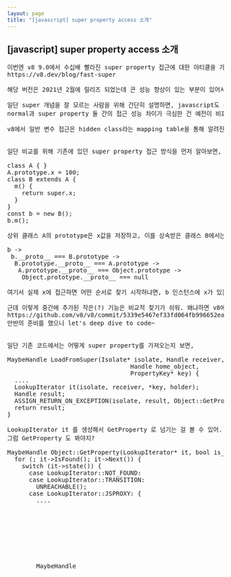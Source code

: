 ```yaml
---
layout: page
title: "[javascript] super property access 소개"
---
```


## [javascript] super property access 소개
  
<pre>
이번엔 v8 9.0에서 수십배 빨라진 super property 접근에 대한 아티클을 가볍게 소개하고 안에 구조도 한 번 구경할거야.
https://v8.dev/blog/fast-super

해당 버전은 2021년 2월에 릴리즈 되었는데 큰 성능 향상이 있는 부분이 있어서 가져와봤어.

일단 super 개념을 잘 모르는 사람을 위해 간단히 설명하면, javascript도 상속 구조를 가지고 있어. c++처럼 완벽히 구현된 건 아니고 prototype을 활용해 우회적으로 구현되어 있는거지.
normal과 super property 둘 간의 접근 성능 차이가 극심한 건 예전이 비효율적인 것도 있는데 다들 상속 구조 상 어쩔 수 없는 부분이라고 여기고 눈감고 있던 부분을 이번에 수정한 것 같아. 예전엔 상속 거의 안 썼으니까 저 비용이 크지 않았는데 javascript로 크고 복잡한 구조들(react 같은거?)을 만들면서 super property에 대한 접근 비용이 점점 커져서 개선의 필요성이 더 커졌겠지.

v8에서 일반 변수 접근은 hidden class라는 mapping table을 통해 알려진 property의 offset으로 직접 접근이 가능한데 여러 번 실행되는 함수 정보가 inline cache로 구성되어 더 빨라지게 돼. super property는 runtime에만 접근하던 부분을 이번에 바꾼거지. 어쨌든 매번 부모를 계속 타고 올라가는 행동이 마음에 들진 않으니까.


일단 비교를 위해 기존에 있던 super property 접근 방식을 먼저 알아보면,

class A { }
A.prototype.x = 100;
class B extends A {
  m() {
    return super.x;
  }
}
const b = new B();
b.m();

상위 클래스 A의 prototype은 x값을 저장하고, 이를 상속받은 클래스 B에서는 m함수로 super property인 x를 접근하게 돼. 프로토타입 체인은 아래처럼 생성될거고.

b ->
 b.__proto__ === B.prototype ->
  B.prototype.__proto__ === A.prototype ->
   A.prototype.__proto__ === Object.prototype ->
    Object.prototype.__proto__ === null

여기서 실제 x에 접근하면 어떤 순서로 찾기 시작하냐면, b 인스턴스에 x가 있는지 확인하고, 없으면 부모 클래스로 가서 확인하는 작업을 계속 반복해. 만약 가지고 있지 않은 property에 접근하면 하위부터 올라가며 부모 클래스를 탐색하다가 최상위 클래스가 null일 때에야 비로소 '없다'를 알아낼 수 있어. 실제 코드에서 x에 직접 접근한다면 이렇게 될거고. b.__proto__.__proto__.x

근데 이렇게 중간에 추가된 작은(?) 기능은 비교적 찾기가 쉬워. 왜냐하면 v8에서 커밋 리스트 찾아보면 되거든. 아래 커밋이 실제로 구현부의 initial 커밋인데 이정도만 있어도 연결고리 찾을 키워드가 있으니 분석이 훨씬 쉬워져.
https://github.com/v8/v8/commit/5339e5467ef33fd064fb996652ea01f876432edd
만반의 준비를 했으니 let's deep dive to code~


일단 기존 코드에서는 어떻게 super property를 가져오는지 보면, 

MaybeHandle<Object> LoadFromSuper(Isolate* isolate, Handle<Object> receiver,
                                  Handle<JSObject> home_object,
                                  PropertyKey* key) {
  ....
  LookupIterator it(isolate, receiver, *key, holder);
  Handle<Object> result;
  ASSIGN_RETURN_ON_EXCEPTION(isolate, result, Object::GetProperty(&it), Object);
  return result;
}

LookupIterator it 를 생성해서 GetProperty 로 넘기는 걸 볼 수 있어. 
그럼 GetProperty 도 봐야지?

MaybeHandle<Object> Object::GetProperty(LookupIterator* it, bool is_global_reference) {
  for (; it->IsFound(); it->Next()) {
    switch (it->state()) {
      case LookupIterator::NOT_FOUND:
      case LookupIterator::TRANSITION:
        UNREACHABLE();
      case LookupIterator::JSPROXY: {
        ....
        MaybeHandle<Object> result =
            JSProxy::GetProperty(it->isolate(), it->GetHolder<JSProxy>(),
                                 it->GetName(), receiver, &was_found);
        ....


이터레이터를 돌면서 해당 key가 있는지 보는데 저 LookupIterator Next 함수 구현부인 NextHolder 함수까지 쭉 따라가면 이렇게 다음 prototype이 있는지 보는 함수가 나와. 

JSReceiver LookupIterator::NextHolder(Map map) {
  DisallowGarbageCollection no_gc;
  if (map.prototype(isolate_) == ReadOnlyRoots(isolate_).null_value()) {
    return JSReceiver();
  }
  if (!check_prototype_chain() && !map.IsJSGlobalProxyMap()) {
    return JSReceiver();
  }
  return JSReceiver::cast(map.prototype(isolate_));
}

prototype이  없으면 빈 JSReceiver를 보내는거 보이지? 여기까지가 예전 super property를 찾던 여정인데 이렇게 runtime 함수로 만들어놓으니 성능이 잘 안나와서 기존 normal property 접근 방식을 일반화시켜서 여기에도 적용한거지.

근데 구글 형들 커밋에서 좀 놀란게 링크된 설계 문서를 따라가보니, 이게 왜 지금 문제고 이걸 어떻게 수정하면 좋을 것 같고 너네 생각은 어쩌니 저쩌니 하면서 이 문제의 구현을 어떻게 해야할 지 설계도부터 pseudo 코드랑 그에 따른 확인할 부분, 성능 테스트, 그리고 대안 세네 개를 20페이지 짜리 문서로 정리했더라고. 이걸 public으로 공개한 것도 대단하고, faang급은 이렇게 하나 싶기도 하고.. 뭐 그렇네. 링크는 남겨둘테니 구경이나 슬쩍 해봐.
https://docs.google.com/document/d/1b_wgtExmJDLb8206jpJol-g4vJAxPs1XjEx95hwRboI/edit#heading=h.kurmjqj8jfgd

어쨌든 부러움은 뒤로 한 채, 이제 구현을 어떻게 바꿨는지 봐야겠지? 설계 문서대로 기존 normal property를 읽어오는 부분의 일반화로 super property도 읽어올 수 있게 했어. 일단 AccessorAssembler에 추가된 함수를 보면,

void AccessorAssembler::LoadSuperIC(const LoadICParameters* p) {
  ....
  // The lookup start object cannot be a SMI, since it's the home object's
  // prototype, and it's not possible to set SMIs as prototypes.
  TNode<Map> lookup_start_object_map =
      LoadReceiverMap(p->lookup_start_object());
  GotoIf(IsDeprecatedMap(lookup_start_object_map), &miss);
  TNode<MaybeObject> feedback =
      TryMonomorphicCase(p->slot(), CAST(p->vector()), lookup_start_object_map,
                         &if_handler, &var_handler, &try_polymorphic);

클래스 이름이 Accessor인걸 보면 알다시피 어딘가 접근하는 구현을 모아놓은 클래스라는걸 짐작할 수 있어. 여기서 중요한 부분은 lookup_start_object_map 생성부인데 함수는 아래처럼 되어있어.

TNode<Map> CodeStubAssembler::LoadReceiverMap(TNode<Object> receiver) {
  return Select<Map>(
      TaggedIsSmi(receiver), [=] { return HeapNumberMapConstant(); },
      [=] { return LoadMap(UncheckedCast<HeapObject>(receiver)); });
}

저기 Select 함수는 차례대로 condition, true_body, false_body로 이뤄져있는데 풀어보면 지금 receiver가 small integer 값이면 number map으로, 아니면 LoadMap으로 가라는 뜻이야. 여기서 우린 숫자키를 넘기진 않을테니 LoadMap 함수로 빠지는데 타고타고 들어가면 최종 leap함수는 이렇게 생긴 raw_assembler에 포함된 함수를 호출하게 돼.

Node* CodeAssembler::LoadFromObject(MachineType type, TNode<Object> object, TNode<IntPtrT> offset) {
  return raw_assembler()->LoadFromObject(type, object, offset);
}

AccessorAssembler 에서만 새로 추가하고 여긴 이미 다 있던 함수들이야. 그래서 그 설계 문서에 일반화만 시키면 된다고 한 듯. 호출부도 어느 정도 구경해보고 싶었는데 이쪽은 하루를 분석했는데도 스스로 명확하게 이해되진 않아서 넘어갔어. 며칠 사이에 전반적인 구조까지 보는건 어렵네. 

끝내기 전에 잡설 하나하면, 이렇게 고도화된 프로젝트의 분석이 참 힘든게 추상화 레벨이 높아서도 있지만 온갖 define문으로 함수의 생성, 정의를 하기 때문이야. 

예를 들면 VisitGetNamedPropertyFromSuper 함수는 kGetNamedPropertyFromSuper enum값과 매칭되어 호출하는데 그거 엮어진 부분이 도저히 검색으로 안나오는거야. 검색 범위를 계속 늘이다가 결국 찾아냈는데 이런 식으로 정의되어 있어.

#define BYTECODE_CASE(name, ...)       \
  case interpreter::Bytecode::k##name: \
    Visit##name();                     \
    break;
      BYTECODE_LIST(BYTECODE_CASE)
#undef BYTECODE_CASE

name에 들어가는 값을 기준으로 k+name값과 Visit+name을 연결해주더라고. 그럼 저 name을 리스트로 어딘가 보내주겠지? 그건 BYTECODE_LIST define문을 보면 되는데 그 안에서 호출하는 define문까지 같이 볼게.

#define BYTECODE_LIST(V)                                             \
  BYTECODE_LIST_WITH_UNIQUE_HANDLERS(V)                              \
  SHORT_STAR_BYTECODE_LIST(V)

#define BYTECODE_LIST_WITH_UNIQUE_HANDLERS(V)                                  \
  V(GetNamedPropertyFromSuper, ImplicitRegisterUse::kReadWriteAccumulator,     \
    OperandType::kReg, OperandType::kIdx, OperandType::kIdx)                   \
  ... (이런게 수십개)

저기 우리가 찾던 GetNamedPropertyFromSuper가 드디어 보여. V로 감싸져 있는데 그 V는 우리가 아까 BYTECODE_CASE에서 넘긴게 enum->함수 호출부를 만들어주는 녀석이었지? 그래서 수십개 호출부가 전처리기로 생성되는 방식이야.
이러니 검색을 아무리 해도 호출부를 찾기도 힘들뿐더러 찾아내도 그 다음 추상화된 녀석을 찾아내야 하고.. 꽤 괴로운 작업이라 최상위 call까진 결국 못 찾아내겠더라. 컴파일&실행없는 분석의 한계.. 


결론)
1) 기존의 super property 접근은 runtime 함수로 되어있었다.
2) 이를 normal property 접근에 사용되는 여러 함수의 일반화로 Inline Cache를 사용하게 개선했다.
3) 이로 인해 super property 접근 속도가 수십배 향상! profit!

여기서 소개한 super property 기능은 v8 9.0부터 포함되어 있는데 node 16.0 이후 릴리즈에는 모두 포함된 기능이니 버전 마이그레이션 시 참고하고.
node 버전별 최신 릴리즈: https://nodejs.org/ko/download/releases/

3일 간 공부하면서 정리한거라 소개한 아티클 내용보다 더 길어졌네. 이런거 누가볼까 싶지만 내 공부 한 거 정리한다는 마음으로 가볍게 올릴게. 사실 it 라운지니까 이런 기술적 내용도 한 두번 올라오면 좋겠다 싶은 마음이 있거든. (너무 연봉, 이직글만 있어서 재미없기도 하고)

즐거운 하루 보내.

#javascript #v8